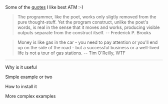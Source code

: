 Some of the [quotes](https://quotes.reisinge.net/) I like best ATM :-)

> The programmer, like the poet, works only sligtly removed from the pure thought-stuff. Yet the program construct, unlike the poet's words, is real in the sense that it moves and works, producing visible outputs separate from the construct itself. -- Frederick P. Brooks

> Money is like gas in the car - you need to pay attention or you'll end up on the side of the road - but a successful business or a well-lived life is not a tour of gas stations. -- Tim O'Reilly, WTF

---

Why is it useful

Simple example or two

How to install it

More complex examples
